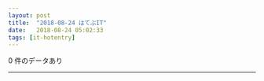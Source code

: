 ```yaml
---
layout: post
title:  "2018-08-24 はてぶIT"
date:   2018-08-24 05:02:33
tags: [it-hotentry]
---
```

0 件のデータあり

<hr>
